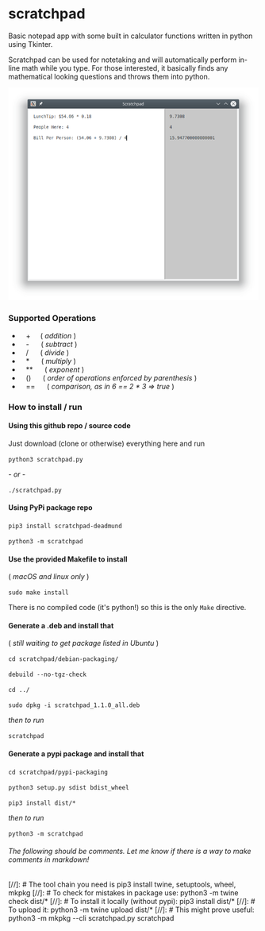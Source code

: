 # scratchpad
Basic notepad app with some built in calculator functions written in python using Tkinter.

Scratchpad can be used for notetaking and will automatically perform in-line math while you type.  For those interested, it basically finds any mathematical looking questions and throws them into python.

![Screenshot of scratchpad adding some numbers](./Screenshot.png "Screenshot1")  

### Supported Operations

* &nbsp;&nbsp; \+ &nbsp;&nbsp;&nbsp;&nbsp;( _addition_ )
* &nbsp;&nbsp; \- &nbsp;&nbsp;&nbsp;&nbsp; ( _subtract_ )
* &nbsp;&nbsp; / &nbsp;&nbsp;&nbsp;&nbsp; ( _divide_ )
* &nbsp;&nbsp; \* &nbsp;&nbsp;&nbsp;&nbsp; ( _multiply_ )
* &nbsp;&nbsp; ** &nbsp;&nbsp;&nbsp;&nbsp; ( _exponent_ )
* &nbsp;&nbsp; () &nbsp;&nbsp;&nbsp;&nbsp; ( _order of operations enforced by parenthesis_ )
* &nbsp;&nbsp; == &nbsp;&nbsp;&nbsp;&nbsp; ( _comparison, as in 6 == 2 * 3 => true_ )


### How to install / run
#### Using this github repo / source code
Just download (clone or otherwise) everything here and run

`python3 scratchpad.py`

\- _or_ \-

`./scratchpad.py`


#### Using PyPi package repo

`pip3 install scratchpad-deadmund`

`python3 -m scratchpad`


#### Use the provided Makefile to install
( _macOS and linux only_ )

`sudo make install`

There is no compiled code (it's python!) so this is the only `Make` directive.


#### Generate a .deb and install that
( _still waiting to get package listed in Ubuntu_ )

`cd scratchpad/debian-packaging/`

`debuild --no-tgz-check`

`cd ../`

`sudo dpkg -i scratchpad_1.1.0_all.deb`

_then to run_

`scratchpad`


#### Generate a pypi package and install that

`cd scratchpad/pypi-packaging`

`python3 setup.py sdist bdist_wheel`

`pip3 install dist/*`

_then to run_

`python3 -m scratchpad`


###### The following should be comments.  Let me know if there is a way to make comments in markdown!
[//]: # The tool chain you need is pip3 install twine, setuptools, wheel, mkpkg
[//]: # To check for mistakes in package use:  python3 -m twine check dist/*
[//]: # To install it locally  (without pypi):  pip3 install dist/*
[//]: # To upload it:  python3 -m twine upload dist/*
[//]: # This might prove useful:  python3 -m mkpkg --cli scratchpad.py scratchpad

